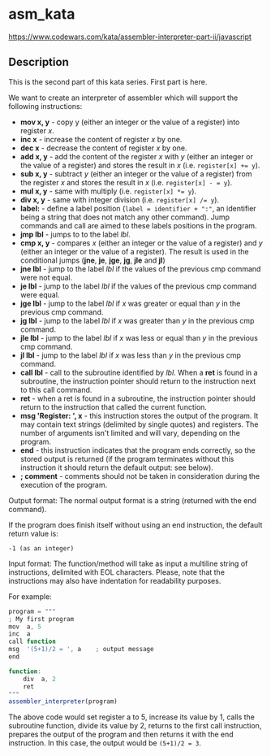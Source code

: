 # asm_kata
https://www.codewars.com/kata/assembler-interpreter-part-ii/javascript

## Description

This is the second part of this kata series. First part is here.

We want to create an interpreter of assembler which will support the following instructions:

* **mov x, y** -  copy y (either an integer or the value of a register) into register _x_.
* **inc x** -  increase the content of register _x_ by one.
* **dec x** -  decrease the content of register _x_ by one.
* **add x, y** -  add the content of the register _x_ with _y_ (either an integer or the value of a register) and stores the result in _x_ (i.e. `register[x] += y`).
* **sub x, y** - subtract _y_ (either an integer or the value of a register) from the register _x_ and stores the result in _x_ (i.e. `register[x] - = y`).
* **mul x, y** -  same with multiply (i.e. `register[x] *= y`).
* **div x, y** -  same with integer division (i.e. `register[x] /= y`).
* **label:** -  define a label position (`label = identifier + ":"`, an identifier being a string that does not match any other command). Jump commands and call are aimed to these labels positions in the program.
* **jmp lbl** -  jumps to to the label _lbl_.
* **cmp x, y** -  compares _x_ (either an integer or the value of a register) and _y_ (either an integer or the value of a register). The result is used in the conditional jumps (**jne**, **je**, **jge**, **jg**, **jle** and **jl**)
* **jne lbl** -  jump to the label _lbl_ if the values of the previous cmp command were not equal.
* **je lbl** -  jump to the label _lbl_ if the values of the previous cmp command were equal.
* **jge lbl** -  jump to the label _lbl_ if _x_ was greater or equal than _y_ in the previous cmp command.
* **jg lbl** -  jump to the label _lbl_ if _x_ was greater than _y_ in the previous cmp command.
* **jle lbl** -  jump to the label _lbl_ if _x_ was less or equal than _y_ in the previous cmp command.
* **jl lbl** -  jump to the label _lbl_ if _x_ was less than _y_ in the previous cmp command.
* **call lbl** -  call to the subroutine identified by _lbl_. When a **ret** is found in a subroutine, the instruction pointer should return to the instruction next to this call command.
* **ret** -  when a ret is found in a subroutine, the instruction pointer should return to the instruction that called the current function.
* **msg 'Register: ', x** -  this instruction stores the output of the program. It may contain text strings (delimited by single quotes) and registers. The number of arguments isn't limited and will vary, depending on the program.
* **end** -  this instruction indicates that the program ends correctly, so the stored output is returned (if the program terminates without this instruction it should return the default output: see below).
* **; comment** -  comments should not be taken in consideration during the execution of the program.


Output format:
The normal output format is a string (returned with the end command).

If the program does finish itself without using an end instruction, the default return value is:

```
-1 (as an integer)
```

Input format:
The function/method will take as input a multiline string of instructions, delimited with EOL characters. Please, note that the instructions may also have indentation for readability purposes.

For example:

```js
program = """
; My first program
mov  a, 5
inc  a
call function
msg  '(5+1)/2 = ', a    ; output message
end

function:
    div  a, 2
    ret
"""
assembler_interpreter(program)
```

The above code would set register a to 5, increase its value by 1, calls the subroutine function, divide its value by 2, returns to the first call instruction, prepares the output of the program and then returns it with the end instruction. In this case, the output would be `(5+1)/2 = 3`.

